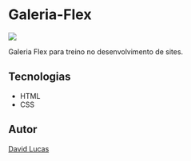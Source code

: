 # Galeria-Flex
![][def]

Galeria Flex para treino no desenvolvimento de sites.

## Tecnologias
* HTML
* CSS

## Autor
[David Lucas](<https://www.linkedin.com/in/david-lucas-19370727b/>)

[def]: Revew.png